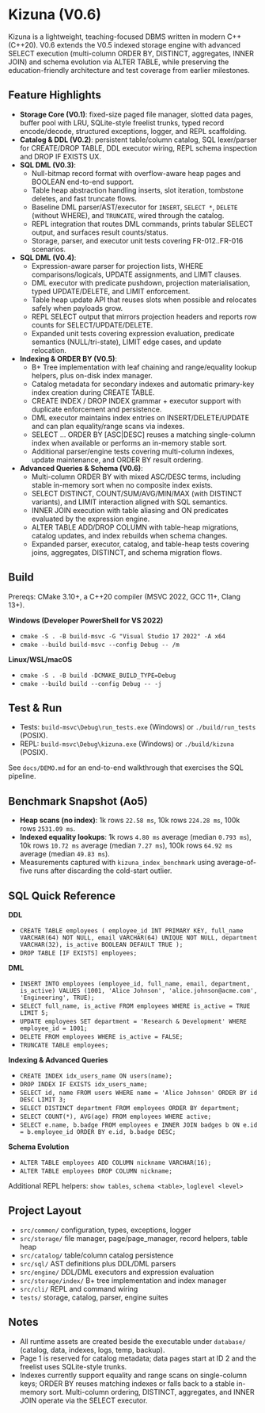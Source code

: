 # Kizuna (V0.6)

Kizuna is a lightweight, teaching-focused DBMS written in modern C++ (C++20). V0.6 extends the V0.5 indexed storage engine with advanced SELECT execution (multi-column ORDER BY, DISTINCT, aggregates, INNER JOIN) and schema evolution via ALTER TABLE, while preserving the education-friendly architecture and test coverage from earlier milestones.

## Feature Highlights

- **Storage Core (V0.1)**: fixed-size paged file manager, slotted data pages, buffer pool with LRU, SQLite-style freelist trunks, typed record encode/decode, structured exceptions, logger, and REPL scaffolding.
- **Catalog & DDL (V0.2)**: persistent table/column catalog, SQL lexer/parser for CREATE/DROP TABLE, DDL executor wiring, REPL schema inspection and DROP IF EXISTS UX.
- **SQL DML (V0.3)**:
  - Null-bitmap record format with overflow-aware heap pages and BOOLEAN end-to-end support.
  - Table heap abstraction handling inserts, slot iteration, tombstone deletes, and fast truncate flows.
  - Baseline DML parser/AST/executor for `INSERT`, `SELECT *`, `DELETE` (without WHERE), and `TRUNCATE`, wired through the catalog.
  - REPL integration that routes DML commands, prints tabular SELECT output, and surfaces result counts/status.
  - Storage, parser, and executor unit tests covering FR-012..FR-016 scenarios.
- **SQL DML (V0.4)**:
  - Expression-aware parser for projection lists, WHERE comparisons/logicals, UPDATE assignments, and LIMIT clauses.
  - DML executor with predicate pushdown, projection materialisation, typed UPDATE/DELETE, and LIMIT enforcement.
  - Table heap update API that reuses slots when possible and relocates safely when payloads grow.
  - REPL SELECT output that mirrors projection headers and reports row counts for SELECT/UPDATE/DELETE.
  - Expanded unit tests covering expression evaluation, predicate semantics (NULL/tri-state), LIMIT edge cases, and update relocation.
- **Indexing & ORDER BY (V0.5)**:
  - B+ Tree implementation with leaf chaining and range/equality lookup helpers, plus on-disk index manager.
  - Catalog metadata for secondary indexes and automatic primary-key index creation during CREATE TABLE.
  - CREATE INDEX / DROP INDEX grammar + executor support with duplicate enforcement and persistence.
  - DML executor maintains index entries on INSERT/DELETE/UPDATE and can plan equality/range scans via indexes.
  - SELECT ... ORDER BY <column> [ASC|DESC] reuses a matching single-column index when available or performs an in-memory stable sort.
  - Additional parser/engine tests covering multi-column indexes, update maintenance, and ORDER BY result ordering.
- **Advanced Queries & Schema (V0.6)**:
  - Multi-column ORDER BY with mixed ASC/DESC terms, including stable in-memory sort when no composite index exists.
  - SELECT DISTINCT, COUNT/SUM/AVG/MIN/MAX (with DISTINCT variants), and LIMIT interaction aligned with SQL semantics.
  - INNER JOIN execution with table aliasing and ON predicates evaluated by the expression engine.
  - ALTER TABLE ADD/DROP COLUMN with table-heap migrations, catalog updates, and index rebuilds when schema changes.
  - Expanded parser, executor, catalog, and table-heap tests covering joins, aggregates, DISTINCT, and schema migration flows.

## Build

Prereqs: CMake 3.10+, a C++20 compiler (MSVC 2022, GCC 11+, Clang 13+).

**Windows (Developer PowerShell for VS 2022)**

- `cmake -S . -B build-msvc -G "Visual Studio 17 2022" -A x64`
- `cmake --build build-msvc --config Debug -- /m`

**Linux/WSL/macOS**

- `cmake -S . -B build -DCMAKE_BUILD_TYPE=Debug`
- `cmake --build build --config Debug -- -j`

## Test & Run

- Tests: `build-msvc\Debug\run_tests.exe` (Windows) or `./build/run_tests` (POSIX).
- REPL: `build-msvc\Debug\kizuna.exe` (Windows) or `./build/kizuna` (POSIX).

See `docs/DEMO.md` for an end-to-end walkthrough that exercises the SQL pipeline.

## Benchmark Snapshot (Ao5)

- **Heap scans (no index)**: 1k rows `22.58 ms`, 10k rows `224.28 ms`, 100k rows `2531.09 ms`.
- **Indexed equality lookups**: 1k rows `4.80 ms` average (median `0.793 ms`), 10k rows `10.72 ms` average (median `7.27 ms`), 100k rows `64.92 ms` average (median `49.83 ms`).
- Measurements captured with `kizuna_index_benchmark` using average-of-five runs after discarding the cold-start outlier.

## SQL Quick Reference

**DDL**

- `CREATE TABLE employees ( employee_id INT PRIMARY KEY, full_name VARCHAR(64) NOT NULL, email VARCHAR(64) UNIQUE NOT NULL, department VARCHAR(32), is_active BOOLEAN DEFAULT TRUE );`
- `DROP TABLE [IF EXISTS] employees;`

**DML**

- `INSERT INTO employees (employee_id, full_name, email, department, is_active) VALUES (1001, 'Alice Johnson', 'alice.johnson@acme.com', 'Engineering', TRUE);`
- `SELECT full_name, is_active FROM employees WHERE is_active = TRUE LIMIT 5;`
- `UPDATE employees SET department = 'Research & Development' WHERE employee_id = 1001;`
- `DELETE FROM employees WHERE is_active = FALSE;`
- `TRUNCATE TABLE employees;`

**Indexing & Advanced Queries**

- `CREATE INDEX idx_users_name ON users(name);`
- `DROP INDEX IF EXISTS idx_users_name;`
- `SELECT id, name FROM users WHERE name = 'Alice Johnson' ORDER BY id DESC LIMIT 3;`
- `SELECT DISTINCT department FROM employees ORDER BY department;`
- `SELECT COUNT(*), AVG(age) FROM employees WHERE active;`
- `SELECT e.name, b.badge FROM employees e INNER JOIN badges b ON e.id = b.employee_id ORDER BY e.id, b.badge DESC;`

**Schema Evolution**

- `ALTER TABLE employees ADD COLUMN nickname VARCHAR(16);`
- `ALTER TABLE employees DROP COLUMN nickname;`

Additional REPL helpers: `show tables`, `schema <table>`, `loglevel <level>`

## Project Layout

- `src/common/` configuration, types, exceptions, logger
- `src/storage/` file manager, page/page_manager, record helpers, table heap
- `src/catalog/` table/column catalog persistence
- `src/sql/` AST definitions plus DDL/DML parsers
- `src/engine/` DDL/DML executors and expression evaluation
- `src/storage/index/` B+ tree implementation and index manager
- `src/cli/` REPL and command wiring
- `tests/` storage, catalog, parser, engine suites

## Notes

- All runtime assets are created beside the executable under `database/` (catalog, data, indexes, logs, temp, backup).
- Page 1 is reserved for catalog metadata; data pages start at ID 2 and the freelist uses SQLite-style trunks.
- Indexes currently support equality and range scans on single-column keys; ORDER BY reuses matching indexes or falls back to a stable in-memory sort. Multi-column ordering, DISTINCT, aggregates, and INNER JOIN operate via the SELECT executor.
